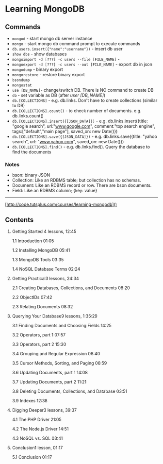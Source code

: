 # Learning MongoDB

## Commands
- `mongod` - start mongo db server instance
- `mongo` - start mongo db command prompt to execute commands
- `db.users.insert({"name":"username"})` - insert db user
- `show dbs` - show databases
- `mongoimport -d [???] -c users --file [FILE_NAME]` - 
- `mongoexport -d [???] -c users --out [FILE_NAME]` - export db in json
- `mongodump` - binary export
- `mongorestore` - restore binary export
- `bsondump`
- `mongostat`
- `use [DB_NAME]`- change/switch DB. There is NO command to create DB
- `db` - set variable as DB (after *user [DB_NAME]*)
- `db.[COLLECTIONS]` - e.g. db.links. Don't have to create collections (similar to DB)
- `db.[COLLECTIONS].count()` - to check number of documents. e.g. db.links.count()
- `db.[COLLECTIONS].insert({[JSON_DATA]})` - e.g. db.links.insert({title: "google search", url:"www.google.com", comment:"top search engine", tags:["default","main page"], saved_on: new Date()})
- `db.[COLLECTIONS].save({[JSON_DATA]})` - e.g. db.links.save({title: "yahoo search", url: "www.yahoo.com", saved_on: new Date()})
- `db.[COLLECTIONS].find()` - e.g. db.links.find(). Query the database to find the documents

### Notes
- bson: binary JSON
- Collection: Like an RDBMS table; but collection has no schemas.
- Document: Like an RDBMS record or row. There are bson documents.
- Field: Like an RDBMS column; {key: value}

------------------

[http://code.tutsplus.com/courses/learning-mongodb]()

## Contents

1. Getting Started 4 lessons, 12:45

    1.1 Introduction 01:05

    1.2 Installing MongoDB 05:41

    1.3 MongoDB Tools 03:35

    1.4 NoSQL Database Terms 02:24

2. Getting Practical3 lessons, 24:34

    2.1 Creating Databases, Collections, and Documents 08:20

    2.2 ObjectIDs 07:42

    2.3 Relating Documents 08:32

3. Querying Your Database9 lessons, 1:35:29

    3.1 Finding Documents and Choosing Fields 14:25

    3.2 Operators, part 1 07:57

    3.3 Operators, part 2 15:30

    3.4 Grouping and Regular Expression 08:40

    3.5 Cursor Methods, Sorting, and Paging 06:59

    3.6 Updating Documents, part 1 14:08

    3.7 Updating Documents, part 2 11:21

    3.8 Deleting Documents, Collections, and Database 03:51

    3.9 Indexes 12:38

4. Digging Deeper3 lessons, 39:37

    4.1 The PHP Driver 21:05

    4.2 The Node.js Driver 14:51

    4.3 NoSQL vs. SQL 03:41

5. Conclusion1 lesson, 01:17

    5.1 Conclusion 01:17